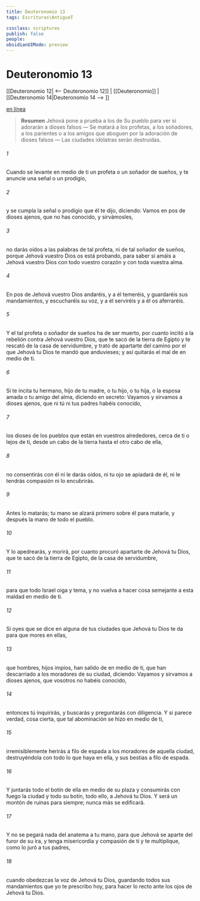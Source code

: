 ```yaml
---
title: Deuteronomio 13
tags: Escrituras\AntiguoT

cssclass: scriptures
publish: false
people:
obsidianUIMode: preview
---
```


# Deuteronomio 13
[[Deuteronomio 12| <-- Deuteronomio 12]] | [[Deuteronomio]] | [[Deuteronomio 14|Deuteronomio 14 --> ]]

[en línea](https://churchofjesuschrist.org/study/scriptures/ot/deut/13?lang=spa)

> __Resumen__
Jehová pone a prueba a los de Su pueblo para ver si adorarán a dioses falsos — Se matará a los profetas, a los soñadores, a los parientes o a los amigos que aboguen por la adoración de dioses falsos — Las ciudades idólatras serán destruidas.

###### 1 
Cuando se levante en medio de ti un profeta o un soñador de sueños, y te anuncie una señal o un prodigio,

###### 2 
y se cumpla la señal o prodigio que él te dijo, diciendo: Vamos en pos de dioses ajenos, que no has conocido, y sirvámosles,

###### 3 
no darás oídos a las palabras de tal profeta, ni de tal soñador de sueños, porque Jehová vuestro Dios os está probando, para saber si amáis a Jehová vuestro Dios con todo vuestro corazón y con toda vuestra alma.

###### 4 
En pos de Jehová vuestro Dios andaréis, y a él temeréis, y guardaréis sus mandamientos, y escucharéis su voz, y a él serviréis y a él os aferraréis.

###### 5 
Y el tal profeta o soñador de sueños ha de ser muerto, por cuanto incitó a la rebelión contra Jehová vuestro Dios, que te sacó de la tierra de Egipto y te rescató de la casa de servidumbre, y trató de apartarte del camino por el que Jehová tu Dios te mandó que anduvieses; y así quitarás el mal de en medio de ti.

###### 6 
Si te incita tu hermano, hijo de tu madre, o tu hijo, o tu hija, o la esposa amada o tu amigo del alma, diciendo en secreto: Vayamos y sirvamos a dioses ajenos, que ni tú ni tus padres habéis conocido,

###### 7 
los dioses de los pueblos que están en vuestros alrededores, cerca de ti o lejos de ti, desde un cabo de la tierra hasta el otro cabo de ella,

###### 8 
no consentirás con él ni le darás oídos, ni tu ojo se apiadará de él, ni le tendrás compasión ni lo encubrirás.

###### 9 
Antes lo matarás; tu mano se alzará primero sobre él para matarle, y después la mano de todo el pueblo.

###### 10 
Y lo apedrearás, y morirá, por cuanto procuró apartarte de Jehová tu Dios, que te sacó de la tierra de Egipto, de la casa de servidumbre,

###### 11 
para que todo Israel oiga y tema, y no vuelva a hacer cosa semejante a esta maldad en medio de ti.

###### 12 
Si oyes que se dice en alguna de tus ciudades que Jehová tu Dios te da para que mores en ellas,

###### 13 
que hombres, hijos impíos, han salido de en medio de ti, que han descarriado a los moradores de su ciudad, diciendo: Vayamos y sirvamos a dioses ajenos, que vosotros no habéis conocido,

###### 14 
entonces tú inquirirás, y buscarás y preguntarás con diligencia. Y si parece verdad, cosa cierta, que tal abominación se hizo en medio de ti,

###### 15 
irremisiblemente herirás a filo de espada a los moradores de aquella ciudad, destruyéndola con todo lo que haya en ella, y  sus bestias a filo de espada.

###### 16 
Y juntarás todo el botín de ella en medio de su plaza y consumirás con fuego la ciudad y todo su botín, todo ello, a Jehová tu Dios. Y será un montón de ruinas para siempre; nunca más se edificará.

###### 17 
Y no se pegará nada del anatema a tu mano, para que Jehová se aparte del furor de su ira, y tenga misericordia y compasión de ti y te multiplique, como lo juró a tus padres,

###### 18 
cuando obedezcas la voz de Jehová tu Dios, guardando todos sus mandamientos que yo te prescribo hoy, para hacer lo recto ante los ojos de Jehová tu Dios.

